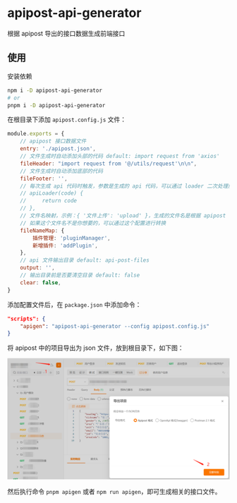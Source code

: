 # apipost-api-generator

根据 apipost 导出的接口数据生成前端接口

## 使用

安装依赖

```sh
npm i -D apipost-api-generator
# or
pnpm i -D apipost-api-generator
```

在根目录下添加 `apipost.config.js` 文件：

```js
module.exports = {
    // apipost 接口数据文件
    entry: './apipost.json',
    // 文件生成时自动添加头部的代码 default: import request from 'axios'
    fileHeader: "import request from '@/utils/request'\n\n",
    // 文件生成时自动添加底部的代码
    fileFooter: '',
    // 每次生成 api 代码时触发，参数是生成的 api 代码，可以通过 loader 二次处理后将代码返回
    // apiLoader(code) {
    //     return code
    // },
    // 文件名映射，示例：{ '文件上传': 'upload' }，生成的文件名是根据 apipost 中配置的名称生成的
    // 如果这个文件名不是你想要的，可以通过这个配置进行转换
    fileNameMap: {
        插件管理: 'pluginManager',
        新增插件: 'addPlugin',
    },
    // api 文件输出目录 default: api-post-files
    output: '',
    // 输出目录前是否要清空目录 default: false
    clear: false,
}
```

添加配置文件后，在 `package.json` 中添加命令：

```json
"scripts": {
    "apigen": "apipost-api-generator --config apipost.config.js"
}
```

将 apipost 中的项目导出为 json 文件，放到根目录下，如下图：

![img](./docs/export.png)

然后执行命令 `pnpm apigen` 或者 `npm run apigen`，即可生成相关的接口文件。
